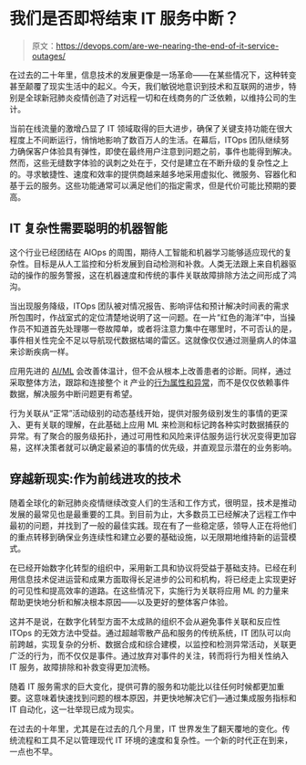 # 我们是否即将结束 IT 服务中断？

> 原文：<https://devops.com/are-we-nearing-the-end-of-it-service-outages/>

在过去的二十年里，信息技术的发展更像是一场革命——在某些情况下，这种转变甚至颠覆了现实生活中的起义。今天，我们敏锐地意识到技术和互联网的进步，特别是全球新冠肺炎疫情创造了对远程一切和在线商务的广泛依赖，以维持公司的生计。

当前在线流量的激增凸显了 IT 领域取得的巨大进步，确保了关键支持功能在很大程度上不间断运行，悄悄地影响了数百万人的生活。在幕后，ITOps 团队继续努力确保客户体验具有弹性，即使在最终用户注意到问题之前，事件也能得到解决。然而，这些无缝数字体验的讽刺之处在于，交付是建立在不断升级的复杂性之上的。寻求敏捷性、速度和效率的提供商越来越多地采用虚拟化、微服务、容器化和基于云的服务。这些功能通常可以满足他们的指定需求，但是代价可能比预期的要高。

## IT 复杂性需要聪明的机器智能

这个行业已经团结在 AIOps 的周围，期待人工智能和机器学习能够适应现代的复杂性。目标是从人工监控和分析发展到自动检测和补救。人类无法跟上来自机器驱动的操作的服务警报，这在机器速度和传统的事件关联故障排除方法之间形成了鸿沟。

当出现服务降级，ITOps 团队被对情况报告、影响评估和预计解决时间表的需求所包围时，作战室式的定位清楚地说明了这一问题。在一片“红色的海洋”中，当操作员不知道首先处理哪一卷故障单，或者将注意力集中在哪里时，不可否认的是，事件相关性完全不足以导航现代数据枯竭的雷区。这就像仅仅通过测量病人的体温来诊断疾病一样。

应用先进的 [AI/ML](https://devops.com/artificial-intelligence-coming-to-the-rescue-of-itops/) 会改善体温计，但不会从根本上改善患者的诊断。同样，通过采取整体方法，跟踪和连接整个 it 产业的[行为属性和异常](https://sciencelogic.com/blog/from-event-correlation-to-behavior-based-aiops)，而不是仅仅依赖事件数据，解决服务中断问题更有希望。

行为关联从“正常”活动级别的动态基线开始，提供对服务级别发生的事情的更深入、更有关联的理解，在此基础上应用 ML 来检测和标记跨各种实时数据捕获的异常。有了聚合的服务级拓扑，通过可用性和风险来评估服务运行状况变得更加容易，这样决策者就可以确定最紧迫的事情的优先级，并直观显示潜在的业务影响。

## 穿越新现实:作为前线进攻的技术

随着全球化的新冠肺炎疫情继续改变人们的生活和工作方式，很明显，技术是推动发展的最常见也是最重要的工具。到目前为止，大多数员工已经解决了远程工作中最初的问题，并找到了一般的最佳实践。现在有了一些稳定感，领导人正在将他们的重点转移到确保业务连续性和建立必要的基础设施，以无限期地维持新的运营模式。

在已经开始数字化转型的组织中，采用新工具和协议将受益于基础支持。已经在利用信息技术促进运营和成果方面取得长足进步的公司和机构，将已经走上实现更好的可见性和提高效率的道路。在这些情况下，实施行为关联将应用 ML 的力量来帮助更快地分析和解决根本原因——以及更好的整体客户体验。

这并不是说，在数字化转型方面不太成熟的组织不会从避免事件关联和反应性 ITOps 的无效方法中受益。通过超越零散产品和服务的传统系统，IT 团队可以向前跨越，实现复杂的分析、数据合成和综合建模，以监控和检测异常活动，关联更广泛的行为，而不仅仅是事件。通过放弃对事件的关注，转而将行为相关性纳入 IT 服务，故障排除和补救变得更加流畅。

随着 IT 服务需求的巨大变化，提供可靠的服务和功能比以往任何时候都更加重要。这意味着快速找到问题的根本原因，并更快地解决它们—通过集成服务指标和 IT 自动化，这一壮举现已成为现实。

在过去的十年里，尤其是在过去的几个月里，IT 世界发生了翻天覆地的变化。传统流程和工具不足以管理现代 IT 环境的速度和复杂性。一个新的时代正在到来，一点也不早。
